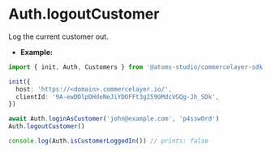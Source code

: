 # Auth.logoutCustomer

Log the current customer out.

- **Example:**

```ts
import { init, Auth, Customers } from '@atoms-studio/commercelayer-sdk'

init({
  host: 'https://<domain>.commercelayer.io/',
  clientId: '9A-ewDDlpDHdeNeJiYDOFFt3g259GMdcVGQg-Jh_SDk', 
})

await Auth.loginAsCustomer('john@example.com', 'p4ssw0rd')
Auth.logoutCustomer()

console.log(Auth.isCustomerLoggedIn()) // prints: false
```
